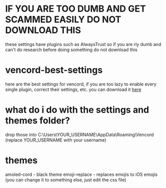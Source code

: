 # IF YOU ARE TOO DUMB AND GET SCAMMED EASILY DO NOT DOWNLOAD THIS
these settings have plugins such as AlwaysTrust so if you are rly dumb and can't do research before doing something do not download this

# vencord-best-settings
here are the best settings for vencord, if you are too lazy to enable every single plugin, correct their settings, etc.
you can download it [here](https://github.com/maybebrill/vencord-best-settings/releases/download/1.0.0/vencord-best-settings.rar)

# what do i do with the settings and themes folder?
drop those into C:\Users\YOUR_USERNAME\AppData\Roaming\Vencord (replace YOUR_USERNAME with your username)

# themes
amoled-cord - black theme
emoji-replace - replaces emojis to iOS emojis (you can change it to something else, just edit the css file)
